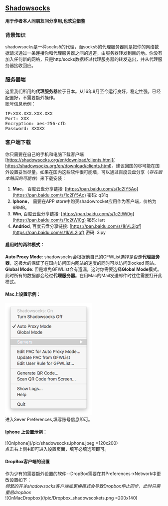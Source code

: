 ##  [Shadowsocks](https://github.com/shadowsocks)  
**用于作者本人同朋友间分享用,也欢迎借鉴**

###  背景知识
shadowsocks是一种socks5的代理，而socks5的代理服务器则是把你的网络数据请求通过一条连接你和代理服务器之间的通道，由服务器转发到目的地。你没有加入任何新的网络，只是http/socks数据经过代理服务器的转发送出，并从代理服务器接收回应。    

###  服务器端
这里我们所用的**代理服务器**位于日本。从16年8月至今运行良好，稳定性强。已经配置好，不需要额外操作。     
账号信息示例：
<pre>
IP:XXX.XXX.XXX.XXX 
Port: XXX
Encryption: aes-256-cfb
Password: XXXXX
</pre>     
    
###  客户端下载
你只需要在自己的手机和电脑下载客户端[https://shadowsocks.org/en/download/clients.html]( https://shadowsocks.org/en/download/clients.html)。建议回国的尽可能在国外设置妥当尽量。如果在国内这些软件很可能墙，可以通过百度云盘分享（*存在版本略旧的可能性*）来下载安装：
1. **Mac**，  百度云盘分享链接: [https://pan.baidu.com/s/1c2IY5Ao](https://pan.baidu.com/s/1c2IY5Ao)  密码: q31q    
2. **Iphone**， 需要在APP store中购买shadowrocket应用作为客户端，价格为6RMB。   
3. **Win**, 百度云盘分享链接: [https://pan.baidu.com/s/1c2tWi0g](https://pan.baidu.com/s/1c2tWi0g)  密码: iart    
4. **Andriod**, 百度云盘分享链接: [https://pan.baidu.com/s/1kVL2jqf](https://pan.baidu.com/s/1kVL2jqf)  密码: 3ipy 


 

####  启用时的两种模式：
**Auto Proxy Mode**: shadowsocks会根据他自己的GFWList选择是否走**代理服务器**，这极大的保证了在国内访问国内网站的速度的同时可以访问Blocked 网站。    
**Global Mode**: 但是难免GFWList会有遗漏，这时你需要选择**Global Mode**模式。此时所有的数据都会经过**代理服务器**。在用Mac的Mail发送邮件时往往需要打开此模式。    


#### Mac上设置示例：    
![OnMac](/pic/shadowsocks.mac.png )    
进入Sever Preferences,填写账号信息即可。   
####  Iphone 上设置示例：
![OnIphone](/pic/shadowsocks.iphone.jpeg =120x200)     
点击右上侧➕即可进入设置页面，填写必填选项即可。    

####  DropBox客户端的设置    
作为少有的需要额外设置的软件--DropBox需要在其Preferences->Network中更改设置如下：    
*频繁的开关shadowsocks客户端或更换模式会导致Dropbox停止同步，此时只需重启dropbox*    
![OnMacDropbox](/pic/Dropbox_shadowscokets.png =200x140)

